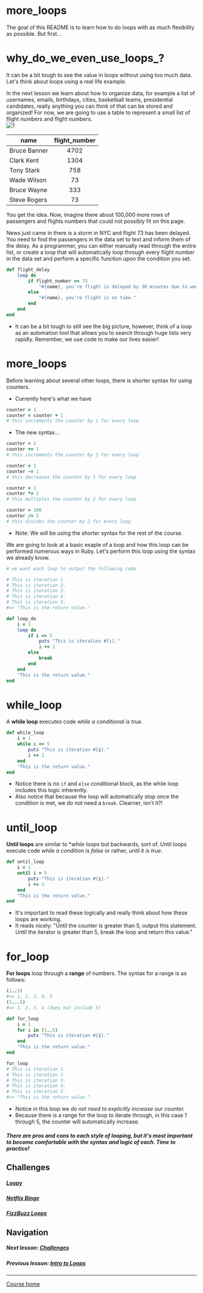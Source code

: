 # more_loops
The goal of this README is to learn how to do loops with as much flexibility as possible. But first...  

# why_do_we_even_use_loops_?
It can be a bit tough to see the value in loops without using too much data. Let's think about loops using a real life example.  

In the next lesson we learn about how to organize data, for example a list of usernames, emails, birthdays, cities, basketball teams, presidential candidates, really anything you can think of that can be stored and organized! For now, we are going to use a table to represent a small list of flight numbers and flight numbers.  
![1](http://i.imgur.com/mGFjwIx.gif)  

| name        | flight_number          | 
| ------------- |:-------------:|
| Bruce Banner | 4702 |
| Clark Kent | 1304 | 
| Tony Stark | 758 | 
| Wade Wilson | 73 | 
| Bruce Wayne | 333 | 
| Steve Rogers | 73 |  

You get the idea. Now, imagine there about 100,000 more rows of passengers and flights numbers that could not possibly fit on this page.  

News just came in there is a storm in NYC and flight 73 has been delayed. You need to find the passengers in the data set to text and inform them of the delay. As a programmer, you can either manually read through the entire list, or create a loop that will automatically loop through every flight number in the data set and perform a specific function upon the condition you set.  
```ruby
def flight_delay
    loop do
        if flight_number == 73
            "#{name}, you're flight is delayed by 30 minutes due to weather." 
        else
            "#{name}, you're flight is on time."
        end
    end
end
```
- It can be a bit tough to still see the big picture, however, think of a loop as an automation tool that allows you to search through huge lists very rapidly. Remember, we use code to make our lives easier! 

# more_loops
Before learning about several other loops, there is shorter syntax for using counters.

- Currently here's what we have
```ruby
counter = 1
counter = counter + 1
# this increments the counter by 1 for every loop
```
- The new syntax...
```ruby
counter = 1
counter += 1
# this increments the counter by 1 for every loop

counter = 1
counter -= 1
# this decreases the counter by 1 for every loop

counter = 1
counter *= 2
# this multiples the counter by 2 for every loop

counter = 100
counter /= 2
# this divides the counter by 2 for every loop
```
- Note: We will be using the shorter syntax for the rest of the course.

We are going to look at a basic exaple of a loop and how this loop can be performed numerous ways in Ruby. Let's perform this loop using the syntax we already know.  
```ruby
# we want each loop to output the following code

# This is iteration 1.
# This is iteration 2.
# This is iteration 3. 
# This is iteration 4.
# This is iteration 5.
#=> "This is the return value."
```
```ruby
def loop_do
    i = 1
    loop do
        if i <= 5
            puts "This is iteration #[i]."
            i += 1
        else
            break
        end
    end
    "This is the return value."
end
```

# while_loop
A **while loop** executes code *while a conditional is true*. 
```ruby
def while_loop
    i = 1
    while i <= 5
        puts "This is iteration #{i}."
        i += 1
    end
    "This is the return value."
end
```
- Notice there is no `if` and `else` conditional block, as the while loop includes this logic inherently.
- Also notice that because the loop will automatically stop once the condition is met, we do not need a `break`. Clearner, isn't it?!

# until_loop
**Until loops** are similar to **while loops* but backwards, sort of. Until loops execute code *while a condition is false* or rather, *until it is true*.
```ruby
def until_loop
    i = 1
    until i > 5
        puts "This is iteration #{i}."
        i += 1
    end
    "This is the return value."
end
```
- It's important to read these logically and really think about how these loops are working. 
- It reads nicely: "Until the counter is greater than 5, output this statement. Until the iterator is greater than 5, break the loop and return this value."

# for_loop
**For loops** loop through a **range** of numbers. The syntax for a range is as follows:
```ruby
(1..5) 
#=> 1, 2, 3, 4, 5  
(1...5) 
#=> 1, 2, 3, 4 (does not include 5)
```
```ruby
def for_loop
    i = 1
    for i in (1..5)
        puts "This is iteration #{i}."
    end
    "This is the return value."
end

for_loop
# This is iteration 1.
# This is iteration 2.
# This is iteration 3.
# This is iteration 4.
# This is iteration 5.
#=> "This is the return value."
```
- Notice in this loop we *do not need to explicitly increase our counter.* 
- Because there is a range for the loop to iterate through, in this case 1 through 5, the counter will automatically increase. 


##### There are pros and cons to each style of looping, but it's most important to become comfortable with the syntax and logic of each. Time to practice!


## Challenges  
##### [Loopy](https://github.com/Coderdotnew/intro_web_apps_bs/tree/master/04_class/02_more_loops/code/01_loopy)
##### [Netflix Binge](https://github.com/Coderdotnew/intro_web_apps_bs/tree/master/04_class/02_more_loops/code/02_netflix_binge)
##### [FizzBuzz Loops](https://github.com/Coderdotnew/intro_web_apps_bs/tree/master/04_class/02_more_loops/code/03_fizzbuzz_loops)  

## Navigation  
##### Next lesson: [Challenges](https://github.com/Coderdotnew/intro_web_apps_bs/tree/master/04_class/03_challenges)    
##### Previous lesson: [Intro to Loops](https://github.com/Coderdotnew/intro_web_apps_bs/tree/master/04_class/01_loops_intro)    
---  
[Course home](https://github.com/Coderdotnew/intro_web_apps_bs)     


